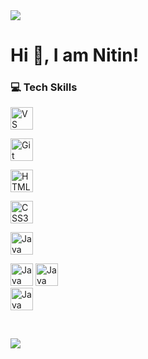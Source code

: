 <img src="https://komarev.com/ghpvc/?username=xStephx&color=red"/>

# Hi 👋, I am Nitin!

### 💻 Tech Skills

<p align="left">
  <a href="https://code.visualstudio.com/" target="_blank" rel="noreferrer"><img src="https://code.visualstudio.com/assets/images/code-stable.png" width="36" height="36" alt="VS Code" /></a>

  <a href="https://git-scm.com/" target="_blank" rel="noreferrer"><img src="https://git-scm.com/images/logos/downloads/Git-Icon-1788C.png" width="36" height="36" alt="Git" /></a>

  <a href="https://developer.mozilla.org/en-US/docs/Glossary/HTML5" target="_blank" rel="noreferrer"><img src="https://raw.githubusercontent.com/danielcranney/readme-generator/main/public/icons/skills/html5-colored.svg" width="36" height="36" alt="HTML5" /></a>

  <a href="https://www.w3.org/TR/CSS/#css" target="_blank" rel="noreferrer"><img src="https://raw.githubusercontent.com/danielcranney/readme-generator/main/public/icons/skills/css3-colored.svg" width="36" height="36" alt="CSS3" /></a>

  <a href="https://www.javascripttutorial.net/" target="_blank" rel="noreferrer"><img src="https://www.javascripttutorial.net/wp-content/uploads/2021/04/JavaScript-Tutorial.svg" width="36" height="36" alt="Java Script" /></a>
 
   <a href="https://gsap.com/" target="_blank" rel="noreferrer"><img src="https://th.bing.com/th/id/ODF.b2x8rOwsfVIFdnAXlAXP1g?w=32&h=32&qlt=90&pcl=fffffc&o=6&pid=1.2" width="36" height="36" alt="Java Script Library GSAP" /></a>
<a href="https://swiperjs.com/get-started" target="_blank" rel="noreferrer"><img src="https://swiperjs.com/images/swiper-logo.svg" width="36" height="36" alt="Java Script Library Swiper JS" /></a>     
  <a href="https://github.com/locomotivemtl/locomotive-scroll" target="_blank" rel="noreferrer"><img src="https://avatars.githubusercontent.com/u/1923096?s=200&v=4" width="36" height="36" alt="Java Script Library Locomotive JS" /></a>
 
<!--   <a href="https://getbootstrap.com/" target="_blank" rel="noreferrer"><img src="https://raw.githubusercontent.com/danielcranney/readme-generator/main/public/icons/skills/bootstrap-colored.svg" width="36" height="36" alt="Bootstrap" /></a> -->
<!--   <a href="https://tailwindcss.com/" target="_blank" rel="noreferrer"><img src="https://raw.githubusercontent.com/danielcranney/readme-generator/main/public/icons/skills/tailwindcss-colored.svg" width="36" height="36" alt="TailwindCSS" /></a> -->
<!--   <a href="https://sass-lang.com/" target="_blank" rel="noreferrer"><img src="https://raw.githubusercontent.com/danielcranney/readme-generator/main/public/icons/skills/sass-colored.svg" width="36" height="36" alt="Sass" /></a> -->
</p>
<br>

[![](https://quotes-github-readme.vercel.app/api?quote=Everything%20happens%20for%20a%20reason.&border=true&type=horizontal&author=Unknown&theme=dark)](https://github.com/xStephx) 

<!---
indecisivenitin/indecisivenitin is a ✨ special ✨ repository because its `README.md` (this file) appears on your GitHub profile.
You can click the Preview link to take a look at your changes.
--->
